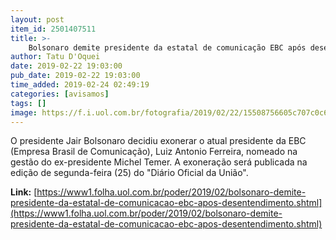 ```yaml
---
layout: post
item_id: 2501407511
title: >-
    Bolsonaro demite presidente da estatal de comunicação EBC após desentendimento
author: Tatu D'Oquei
date: 2019-02-22 19:03:00
pub_date: 2019-02-22 19:03:00
time_added: 2019-02-24 02:49:19
categories: [avisamos]
tags: []
image: https://f.i.uol.com.br/fotografia/2019/02/22/15508756605c707c0c689f8_1550875660_3x2_rt.jpg
---
```


O presidente Jair Bolsonaro decidiu exonerar o atual presidente da EBC (Empresa Brasil de Comunicação), Luiz Antonio Ferreira, nomeado na gestão do ex-presidente Michel Temer. A exoneração será publicada na edição de segunda-feira (25) do "Diário Oficial da União".

**Link:** [https://www1.folha.uol.com.br/poder/2019/02/bolsonaro-demite-presidente-da-estatal-de-comunicacao-ebc-apos-desentendimento.shtml](https://www1.folha.uol.com.br/poder/2019/02/bolsonaro-demite-presidente-da-estatal-de-comunicacao-ebc-apos-desentendimento.shtml)

